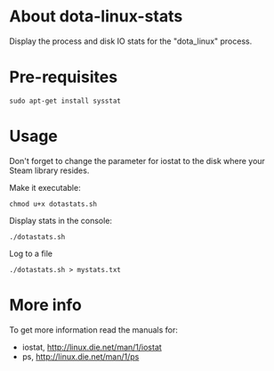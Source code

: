 About dota-linux-stats
======================

Display the process and disk IO stats for the "dota_linux" process.

Pre-requisites
==============

    sudo apt-get install sysstat

Usage
=====

Don't forget to change the parameter for iostat to the disk where your Steam library resides.

Make it executable:

    chmod u+x dotastats.sh


Display stats in the console:

    ./dotastats.sh

Log to a file

    ./dotastats.sh > mystats.txt

More info
=========

To get more information read the manuals for:
* iostat, http://linux.die.net/man/1/iostat
* ps, http://linux.die.net/man/1/ps
